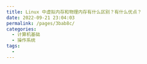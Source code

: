 ```yaml
---
title: Linux 中虚拟内存和物理内存有什么区别？有什么优点？
date: 2022-09-21 23:04:03
permalink: /pages/3bab8c/
categories:
  - 计算机基础
  - 操作系统
tags:
  - 
---
```

